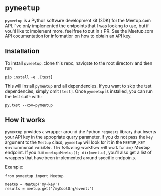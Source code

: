 # `pymeetup`

`pymeetup` is a Python software development kit (SDK) for the Meetup.com API. I've only implemented the endpoints that I was looking to use, but if you'd like to implement more, feel free to put in a PR. See the Meetup.com API documentation for information on how to obtain an API key.

## Installation

To install `pymeetup`, clone this repo, navigate to the root directory and then run
```
pip install -e .[test]
```
This will install `pymeetup` and all dependencies. If you want to skip the test dependencies, simply omit `[test]`. Once `pymeetup` is installed, you can run the test suite with:
```
py.test --cov=pymeetup
```

## How it works

`pymeetup` provides a wrapper around the Python `requests` library that inserts your API key in the appopriate query parameter. If you do not pass the `key` argument to the `Meetup` class, `pymeetup` will look for it in the `MEETUP_KEY` environmental variable. The following workflow will work for any Meetup endpoint. If you run `meetup=Meetup(); dir(meetup)`, you'll also get a list of wrappers that have been implemented around specific endpoints.

Example:
```
from pymeetup import Meetup

meetup = Meetup('my-key')
results = meetup.get('/myCoolOrg/events')
```
